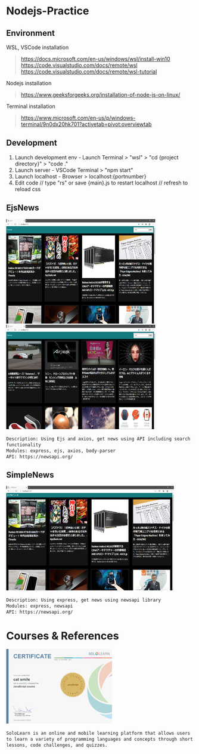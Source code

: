 # Nodejs-Practice

## Environment
WSL, VSCode installation
 > https://docs.microsoft.com/en-us/windows/wsl/install-win10  
 > https://code.visualstudio.com/docs/remote/wsl  
 > https://code.visualstudio.com/docs/remote/wsl-tutorial  
 
Nodejs installation 
 > https://www.geeksforgeeks.org/installation-of-node-js-on-linux/  
 
Terminal installation  
> https://www.microsoft.com/en-us/p/windows-terminal/9n0dx20hk701?activetab=pivot:overviewtab  

## Development
1) Launch development env - Launch Terminal > "wsl" > "cd {project directory}" > "code ."  
2) Launch server - VSCode Terminal > "npm start" 
3) Launch localhost - Browser > localhost:{portnumber}
4) Edit code // type "rs" or save {main}.js to restart localhost // refresh to reload css  

## EjsNews
<p float="left">
  <img src="EjsNews/sample_main.png" alt="sample image main" width="400" height="280">  
  <img src="EjsNews/sample_search.png" alt="sample image search" width="400" height="280">  
</p>

```
Description: Using Ejs and axios, get news using API including search functionality  
Modules: express, ejs, axios, body-parser  
API: https://newsapi.org/  
```

## SimpleNews
<img src="SimpleNews/sample_main.png" alt="sample image main" width="450" height="280">  

```
Description: Using express, get news using newsapi library  
Modules: express, newsapi  
API: https://newsapi.org/  
```


# Courses & References
<img src="0_reference/sololearn-certjs-1024-15106323.jpg" alt="sololearn certjs" height="200"> 

```
SoloLearn is an online and mobile learning platform that allows users to learn a variety of programming languages and concepts through short lessons, code challenges, and quizzes.
```
